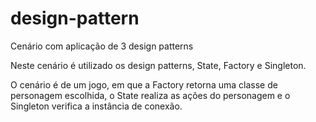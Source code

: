 # design-pattern
Cenário com aplicação de 3 design patterns

Neste cenário é utilizado os design patterns, State, Factory e Singleton.

O cenário é de um jogo, em que a Factory retorna uma classe de personagem escolhida, o State realiza as ações do personagem e o Singleton verifica a instância de conexão.
